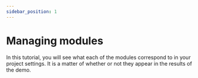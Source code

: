 ```yaml
---
sidebar_position: 1
---
```


# Managing modules

In this tutorial, you will see what each of the modules correspond to in your project settings. It is a matter of whether or not they appear in the results of the demo.



